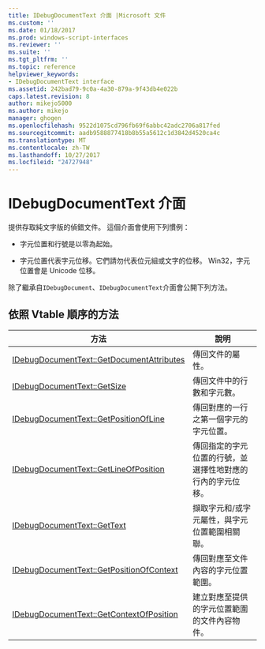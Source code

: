 ```yaml
---
title: IDebugDocumentText 介面 |Microsoft 文件
ms.custom: ''
ms.date: 01/18/2017
ms.prod: windows-script-interfaces
ms.reviewer: ''
ms.suite: ''
ms.tgt_pltfrm: ''
ms.topic: reference
helpviewer_keywords:
- IDebugDocumentText interface
ms.assetid: 242bad79-9c0a-4a30-879a-9f43db4e022b
caps.latest.revision: 8
author: mikejo5000
ms.author: mikejo
manager: ghogen
ms.openlocfilehash: 9522d1075cd796fb69f6abbc42adc2706a817fed
ms.sourcegitcommit: aadb9588877418b8b55a5612c1d3842d4520ca4c
ms.translationtype: MT
ms.contentlocale: zh-TW
ms.lasthandoff: 10/27/2017
ms.locfileid: "24727948"
---
```

# <a name="idebugdocumenttext-interface"></a>IDebugDocumentText 介面
提供存取純文字版的偵錯文件。 這個介面會使用下列慣例：  
  
-   字元位置和行號是以零為起始。  
  
-   字元位置代表字元位移。它們請勿代表位元組或文字的位移。 Win32，字元位置會是 Unicode 位移。  
  
 除了繼承自`IDebugDocument`、`IDebugDocumentText`介面會公開下列方法。  
  
## <a name="methods-in-vtable-order"></a>依照 Vtable 順序的方法  
  
|方法|說明|  
|------------|-----------------|  
|[IDebugDocumentText::GetDocumentAttributes](../../winscript/reference/idebugdocumenttext-getdocumentattributes.md)|傳回文件的屬性。|  
|[IDebugDocumentText::GetSize](../../winscript/reference/idebugdocumenttext-getsize.md)|傳回文件中的行數和字元數。|  
|[IDebugDocumentText::GetPositionOfLine](../../winscript/reference/idebugdocumenttext-getpositionofline.md)|傳回對應的一行之第一個字元的字元位置。|  
|[IDebugDocumentText::GetLineOfPosition](../../winscript/reference/idebugdocumenttext-getlineofposition.md)|傳回指定的字元位置的行號，並選擇性地對應的行內的字元位移。|  
|[IDebugDocumentText::GetText](../../winscript/reference/idebugdocumenttext-gettext.md)|擷取字元和/或字元屬性，與字元位置範圍相關聯。|  
|[IDebugDocumentText::GetPositionOfContext](../../winscript/reference/idebugdocumenttext-getpositionofcontext.md)|傳回對應至文件內容的字元位置範圍。|  
|[IDebugDocumentText::GetContextOfPosition](../../winscript/reference/idebugdocumenttext-getcontextofposition.md)|建立對應至提供的字元位置範圍的文件內容物件。|